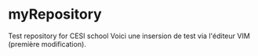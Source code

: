 # myRepository
Test repository for CESI school
Voici une insersion de test via l'éditeur VIM (première modification).

